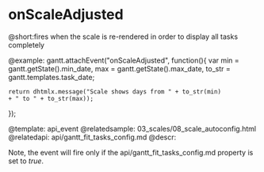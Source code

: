 onScaleAdjusted
=============
@short:fires when the scale is re-rendered in order to display all tasks completely 
	


@example:
gantt.attachEvent("onScaleAdjusted", function(){
	var min = gantt.getState().min_date,
	max = gantt.getState().max_date,
	to_str = gantt.templates.task_date;

	return dhtmlx.message("Scale shows days from " + to_str(min) 
    + " to " + to_str(max));
});

@template:	api_event
@relatedsample:
	03_scales/08_scale_autoconfig.html
@relatedapi:
	api/gantt_fit_tasks_config.md
@descr:

Note, the event will fire only if the api/gantt_fit_tasks_config.md property is set to *true*.